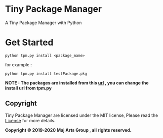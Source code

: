 # Tiny Package Manager
A Tiny Package Manager with Python

# Get Started
```
python tpm.py install <package_name>
```
for example :
```
python tpm.py install testPackage.pkg 
```

**NOTE : The packages are installed from this [url](https://github.com/MajArtsGroup/Tiny-Package-Manager/tree/main/pack) , you can change the install url from tpm.py**

## Copyright
Tiny Package Manager are licensed under the MIT license, Please read the [License](https://github.com/MajArtsGroup/Tiny-Package-Manager/blob/main/LICENSE) for more details.

**Copyright © 2019-2020 Maj Arts Group , all rights reserved.**
 
